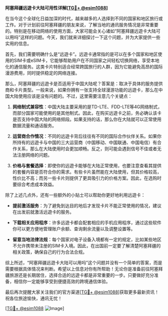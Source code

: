 **阿塞拜疆远遊卡大陆可用性详解[[TG💪+ @esim1088](https://t.me/s/esim1088)]**

在当今这个全球化日益加深的时代，越来越多的人选择到不同的国家和地区旅行或工作。对于计划前往阿塞拜疆的朋友来说，了解当地的通讯服务情况是非常重要的。特别是在移动网络的使用方面，大家可能会关心诸如“阿塞拜疆远遊卡大陆可以用吗”这样的问题。今天，我们就来详细探讨一下这个问题，并为大家提供一些实用的信息。

首先，我们需要明确什么是“远遊卡”。远遊卡通常指的是可以在多个国家和地区使用的SIM卡或eSIM卡，它能够帮助用户在不同国家之间轻松切换网络，享受本地化的通信服务。这类卡片特别适合经常跨国旅行的人群，因为它能避免高昂的国际漫游费用，同时提供稳定的网络连接。

那么，阿塞拜疆的远遊卡是否适用于中国大陆呢？答案是：取决于具体的服务提供商和卡片类型。一般来说，如果你拥有一张支持全球漫游功能的远遊卡，那么在中国大陆使用应该是没有问题的。不过，这里需要注意几个关键点：

1. **网络制式兼容性**：中国大陆主要采用的是TD-LTE、FDD-LTE等4G网络制式，而部分国家可能使用的是其他制式。因此，在购买远遊卡之前，务必确认该卡是否支持中国大陆的网络频段。如果支持的话，那么你在大陆就可以正常使用数据流量和通话服务。

2. **运营商合作情况**：不同的远遊卡背后往往有不同的国际合作伙伴关系。如果你所持有的远遊卡与中国的三大运营商（中国移动、中国联通、中国电信）有合作关系，那么在大陆使用时会更加顺畅。反之，则可能会遇到信号不佳或者无法注册网络的问题。

3. **价格与套餐选择**：即使你的远遊卡能够在大陆正常使用，也要注意查看其提供的套餐内容是否符合你的需求。有些卡片虽然能在大陆使用，但其价格较高，性价比不高；而另一些卡片则提供了更具吸引力的价格方案。因此，在选购时要综合考虑成本效益。

除了上述几点外，还有一些额外的小贴士可以帮助你更好地利用远遊卡：

- **提前激活服务**：为了避免到达目的地后才发现卡片不能正常使用的情况，建议在出发前就激活远遊卡的服务。
  
- **下载相关应用程序**：许多远遊卡都会配套相应的手机应用程序，通过这些软件你可以更方便地管理账户余额、查询剩余流量以及调整设置等。

- **留意当地法律法规**：每个国家对电子设备入境都有一定的规定，比如某些地区不允许携带未注册的SIM卡入境。因此，在出国前一定要了解清楚阿塞拜疆的相关政策，确保自己的行为合法合规。

综上所述，“阿塞拜疆远遊卡大陆可以用吗”这个问题并没有一个简单的答案，而是需要根据具体情况来判断。希望以上信息对你有所帮助！无论你是准备前往阿塞拜疆旅游还是长期居住，选择合适的远遊卡都是非常重要的一步。只要做好充分准备，相信你一定能够享受到便捷高效的跨境通信体验。

最后再次提醒大家关注我们的官方渠道[[TG💪+ @esim1088](https://t.me/s/esim1088)]获取更多最新资讯！祝各位旅途愉快，通讯无忧！

[[TG💪+ @esim1088](https://t.me/s/esim1088) ![Image](https://i.postimg.cc/4NQfJmqS/Snipaste-2025-05-13-00-14-12.png)]